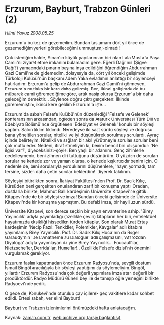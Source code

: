 # Erzurum, Bayburt, Trabzon Günleri (2)

*Hilmi Yavuz 2008.05.25*

<tr><td class="metin" colspan="2" style="padding-top: 20px; padding-left: 5px; padding-right: 10px;">Erzurum'u bu kez de gezemedim. Bundan tastamam dört yıl önce de gezemediğim yerleri görebileceğimi ummuştum;-olmadı!</td></tr><tr><td class="metin" colspan="2" style="padding-top: 20px; padding-left: 5px; padding-right: 10px;"><p>Çok istediğim halde, Sinan'ın büyük yapılarından biri olan Lala Mustafa Paşa Camii'ni ziyaret etme imkanını bulamadım gene. Eğerli Dağı'nın (Şiğve Dağı?) yamacındaki pınarın başına inşa edildiğini öğrendiğim Abdurrahman Gazi Camii'ne de gidemedim, dolayısıyla da, dört yıl önceki gelişimde Türkoloji Kulübü'nün başkanı Adem Yaka evladımın anlattığı bir söylenceyi hatırladım: Erzurum'a gelip de Abdurrahman Gazi Camii'ni görmeyen, Erzurum'a mutlaka bir kere daha gelirmiş. Ben, ikinci gelişimde de bu mübarek camii göremediğime göre, artık nasip olursa Erzurum'a bir daha geleceğim demektir... Söylence doğru çıktı gerçekten: İlkinde görememiştim, ikinci kere geldim Erzurum'a işte...
<p>Erzurum'da sabah Felsefe Kulübü'nün düzenlediği 'Felsefe ve Gelenek' konferansının arkasından, öğleden sonra da Atatürk Üniversitesi Türk Dili ve Edebiyatı Bölümü'nce örgütlenen 'Edebiyat ve Gelenek' konulu bir söyleşi yaptım. Salon tıklım tıklımdı. Neredeyse iki saat sürdü söyleşi ve doğrusu bana yöneltilen sorular, nitelikli ve iyi düşünülerek sorulmuş sorulardı. Ayraç içinde belirteyim: Nitelikli ve sağlam bir akıl yürütmeyle sorulan sorular beni çok mutlu eder. Nedeni, itiraf etmeliyim ki, benim bencil biri oluşumdur: 'Ne ilgisi var?', diyeceksiniz:-şöyle: Ben yaşlı bir adamım. Genç zihinlerle cedelleşmenin, beni zihnen diri tuttuğunu düşünürüm. O yüzden de sorulan sorular ne kertede zor ve yaman olursa, o kertede kışkırtıcıdır benim için. O nedenle de, beni sorularıyla yorduklarını düşünenlere, 'hayır, yormadı; tam tersine, sizden daha çetin sorular beklerdim!' diyerek takılırım.
<p>Söyleşiyi bitirdikten sonra, İlahiyat Fakültesi'nden Prof. Dr. Sadık Kılıç, kürsüden beni gerçekten onurlandıran zarif bir konuşma yaptı. Oradan, dostlarla birlikte, Mahmut Ballı kardeşimin Üniversite Kitapevi'ne gittik. Kitapevi'nde de bir söyleşi ve imza! Bundan önceki gelişimde de Üniversite Kitapevi'nde bir konuşma yapmıştım. Bu defaki imza, bir hayli uzun sürdü.
<p>Üniversite Kitapevi, son derece seçkin bir yayın envanterine sahip. 'Birey Yayıncılık' adıyla yayımladığı (özellikle çeviri) kitapların her biri, entelektüel hayatımızda eksikliği hissedilen türden kitaplar. Son olarak Murat Ertaş kardeşimin 'Necip Fazıl: Tenkidler, Polemikler, Kavgalar' adlı kitabını yayımlamış Birey Yayıncılık. Prof. Dr. Sadık Kılıç Hoca'nın da Roger Garaudy'nin 'De L'Anatheme au Dialogue' adlı çalışmasını, 'Afarozdan Diyaloga' adıyla yayımlayan da yine Birey Yayıncılık... Foucault'lar, Nietzsche'ler, Derrida'lar, Hume'lar!.. Özellikle Felsefe dizisi'nin önemini vurgulamak gerekiyor. 
<p>Erzurum faslını kapatmadan önce Erzurum Radyosu'nda, sevgili dostum İsmail Bingöl aracılığıyla bir söyleşi yaptığımı da söylemeliyim. Bingöl, yıllardır Erzurum Radyosu'nda çok değerli yapımlara imza atan değerli bir prodüktördür. Radyo Müdürü Güneri bey ile de tanışıp öğle yemeğini birlikte Radyoevi'nde yedik.
<p>O gece de, Konukevi'nde oturulup çay içilerek geç vakitlere kadar sohbet edildi. Ertesi sabah, ver elini Bayburt!
<p>Bayburt ve Trabzon izlenimlerimi önümüzdeki hafta anlatacağım.<br/></p></p></p></p></p></p></p></td></tr>

Kaynak: [zaman.com.tr](http://zaman.com.tr/yazar.do?yazino=693803), [web.archive.org (arşiv bağlantısı)](http://web.archive.org/web/20080604163924/http://www.zaman.com.tr:80/yazar.do?yazino=693803)
